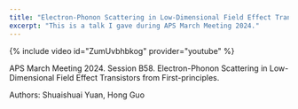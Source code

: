 ```yaml
---
title: "Electron-Phonon Scattering in Low-Dimensional Field Effect Transistors from First-principles"
excerpt: "This is a talk I gave during APS March Meeting 2024."
---
```


{% include video id="ZumUvbhbkog" provider="youtube" %}

APS March Meeting 2024. Session B58. Electron-Phonon Scattering in Low-Dimensional Field Effect Transistors from First-principles.

Authors: Shuaishuai Yuan, Hong Guo
